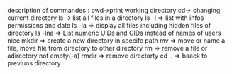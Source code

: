 description of commandes :
pwd->print working directory 
cd-> changing current directory
ls -> list all files in a directory
ls -l => list with infos permissions and date
ls -la => display all files including hidden files of directory
ls -lna => List numeric UIDs and GIDs instead of names of users nice
mkdir => create a new directory in specifc path
mv => move or name a file, move file from directory to other directory
rm => remove a file or adirectory not empty(-a)
rmdir => remove directorty
cd .. => baack to previuos directory 

